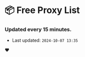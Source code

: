 # :package: Free Proxy List
### Updated every 15 minutes.

- Last updated: `2024-10-07 13:35`

:heart:
